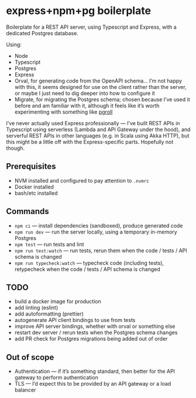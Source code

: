 # express+npm+pg boilerplate

Boilerplate for a REST API server, using Typescript and Express, with a
dedicated Postgres database.

Using:

- Node
- Typescript
- Postgres
- Express
- Orval, for generating code from the OpenAPI schema… I’m not happy with
  this, it seems designed for use on the client rather than the server,
  or maybe I just need to dig deeper into how to configure it
- Migrate, for migrating the Postgres schema; chosen because I’ve used
  it before and am familiar with it, although it feels like it’s worth
  experimenting with something like [pgroll][]

[pgroll]: https://github.com/xataio/pgroll

I’ve never actually used Express professionally — I’ve built REST APIs
in Typescript using serverless (Lambda and API Gateway under the hood),
and serverful REST APIs in other languages (e.g. in Scala using Akka HTTP),
but this might be a little off with the Express-specific parts.
Hopefully not though.

## Prerequisites

- NVM installed and configured to pay attention to `.nvmrc`
- Docker installed
- bash/etc installed

## Commands

- `npm ci` — install dependencies (sandboxed), produce generated code
- `npm run dev` — run the server locally, using a temporary in-memory Postgres
- `npm test` — run tests and lint
- `npm run test:watch` — run tests, rerun them when the code / tests /
  API schema is changed
- `npm run typecheck:watch` — typecheck code (including tests),
  retypecheck when the code / tests / API schema is changed

## TODO

- build a docker image for production
- add linting (eslint)
- add autoformatting (prettier)
- autogenerate API client bindings to use from tests
- improve API server bindings, whether with orval or something else
- restart dev server / rerun tests when the Postgres schema changes
- add PR check for Postgres migrations being added out of order

## Out of scope

- Authentication — if it’s something standard, then better for the API
  gateway to perform authentication
- TLS — I’d expect this to be provided by an API gateway or a load
  balancer
